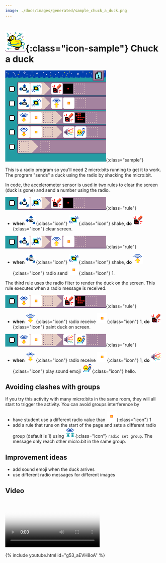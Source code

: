 ```yaml
---
image: ./docs/images/generated/sample_chuck_a_duck.png
---
```


# ![Chuck a duck icon](../images/generated/icon_sample_chuck_a_duck.png){:class="icon-sample"} Chuck a duck

![Chuck a duck MicroCode program](../images/generated/sample_chuck_a_duck.png){:class="sample"}

This is a radio program so you'll need 2 micro:bits running to get it to work. The program "sends" a duck using the radio
by shacking the micro:bit.

In code, the accelerometer sensor is used
in two rules to clear the screen (duck is gone)
and send a number using the radio.

![when shake, do clear screen](../images/generated/sample_chuck_a_duck_page_1_rule_1.png){:class="rule"}

-   **when** ![accelerometer](../images/generated/icon_S3.png){:class="icon"} ![shake](../images/generated/icon_F17_shake.png){:class="icon"} shake, **do** ![screen](../images/generated/icon_A5.png){:class="icon"} clear screen.

![when shake, do radio send 1](../images/generated/sample_chuck_a_duck_page_1_rule_2.png){:class="rule"}

-   **when** ![accelerometer](../images/generated/icon_S3.png){:class="icon"} ![shake](../images/generated/icon_F17_shake.png){:class="icon"} shake, **do** ![radio send](../images/generated/icon_A6.png){:class="icon"} radio send ![value 1](../images/generated/icon_M6.png){:class="icon"} 1.

The third rule uses the radio filter to render
the duck on the screen. This rule executes
when a radio message is received.

![when radio receive 1, do show duck](../images/generated/sample_chuck_a_duck_page_1_rule_3.png){:class="rule"}

-   **when** ![radio receive](../images/generated/icon_S7.png){:class="icon"} radio receive ![value 1](../images/generated/icon_M6.png){:class="icon"} 1, **do** ![screen](../images/generated/icon_A5.png){:class="icon"} paint duck on screen.

![when radio receive 1, play hello sound](../images/generated/sample_chuck_a_duck_page_1_rule_4.png){:class="rule"}

-   **when** ![radio receive](../images/generated/icon_S7.png){:class="icon"} radio receive ![value 1](../images/generated/icon_M6.png){:class="icon"} 1, **do** ![speaker](../images/generated/icon_A2.png){:class="icon"} play sound emoji ![emoji hello](../images/generated/icon_M19hello.png){:class="icon"} hello.

## Avoiding clashes with groups

If you try this activity with many micro:bits in the same room, they will all start
to trigger the activity. You can avoid groups interference by

-   have student use a different radio value than ![value 1](../images/generated/icon_M6.png){:class="icon"} 1
-   add a rule that runs on the start of the page and sets a different radio group (default is 1)
    using ![radio set group](../images/generated/icon_A6A.png){:class="icon"} `radio set group`.
    The message only reach other micro:bit in the same group.

## Improvement ideas

-   add sound emoji when the duck arrives
-   use different radio messages for different images

## Video

<video class="sample" poster="../videos/chuck-a-duck.png" src="../videos/chuck-a-duck.mp4" controls="true"></video>

{% include youtube.html id="g53_aEVH8oA" %}
